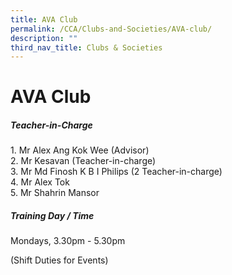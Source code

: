 ```yaml
---
title: AVA Club
permalink: /CCA/Clubs-and-Societies/AVA-club/
description: ""
third_nav_title: Clubs & Societies
---
```

AVA Club
========

##### Teacher-in-Charge

1\. Mr Alex Ang Kok Wee (Advisor)  
2\. Mr Kesavan (Teacher-in-charge)  
3. Mr Md Finosh K B I Philips (2 Teacher-in-charge)  
4. Mr Alex Tok  
5\. Mr Shahrin Mansor

##### Training Day / Time

Mondays, 3.30pm - 5.30pm

(Shift Duties for Events)
